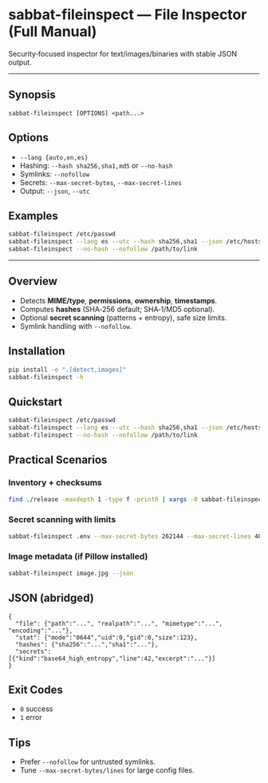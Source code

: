 # sabbat-fileinspect — File Inspector (Full Manual)

Security‑focused inspector for text/images/binaries with stable JSON output.

---
## Synopsis
```
sabbat-fileinspect [OPTIONS] <path...>
```

## Options
- `--lang {auto,en,es}`
- Hashing: `--hash sha256,sha1,md5` or `--no-hash`
- Symlinks: `--nofollow`
- Secrets: `--max-secret-bytes`, `--max-secret-lines`
- Output: `--json`, `--utc`

## Examples
```bash
sabbat-fileinspect /etc/passwd
sabbat-fileinspect --lang es --utc --hash sha256,sha1 --json /etc/hosts
sabbat-fileinspect --no-hash --nofollow /path/to/link
```
---

## Overview
- Detects **MIME/type**, **permissions**, **ownership**, **timestamps**.
- Computes **hashes** (SHA‑256 default; SHA‑1/MD5 optional).
- Optional **secret scanning** (patterns + entropy), safe size limits.
- Symlink handling with `--nofollow`.

## Installation
```bash
pip install -e ".[detect,images]"
sabbat-fileinspect -h
```

## Quickstart
```bash
sabbat-fileinspect /etc/passwd
sabbat-fileinspect --lang es --utc --hash sha256,sha1 --json /etc/hosts
sabbat-fileinspect --no-hash --nofollow /path/to/link
```

## Practical Scenarios
### Inventory + checksums
```bash
find ./release -maxdepth 1 -type f -print0 | xargs -0 sabbat-fileinspect --json > release.json
```

### Secret scanning with limits
```bash
sabbat-fileinspect .env --max-secret-bytes 262144 --max-secret-lines 400 --json
```

### Image metadata (if Pillow installed)
```bash
sabbat-fileinspect image.jpg --json
```

## JSON (abridged)
```jsonc
{
  "file": {"path":"...", "realpath":"...", "mimetype":"...", "encoding":"..."},
  "stat": {"mode":"0644","uid":0,"gid":0,"size":123},
  "hashes": {"sha256":"...","sha1":"..."},
  "secrets": [{"kind":"base64_high_entropy","line":42,"excerpt":"..."}]
}
```

## Exit Codes
- `0` success
- `1` error

## Tips
- Prefer `--nofollow` for untrusted symlinks.
- Tune `--max-secret-bytes/lines` for large config files.

